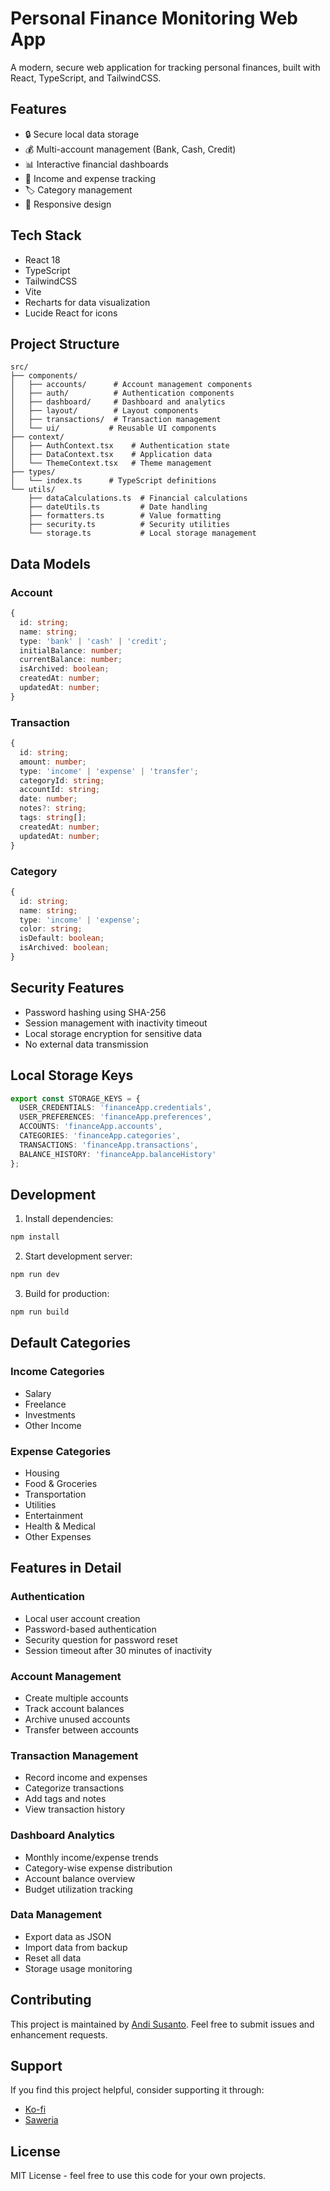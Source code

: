 # Personal Finance Monitoring Web App

A modern, secure web application for tracking personal finances, built with React, TypeScript, and TailwindCSS.

## Features

- 🔒 Secure local data storage
- 💰 Multi-account management (Bank, Cash, Credit)
- 📊 Interactive financial dashboards
- 💸 Income and expense tracking
- 🏷️ Category management
- 📱 Responsive design

## Tech Stack

- React 18
- TypeScript
- TailwindCSS
- Vite
- Recharts for data visualization
- Lucide React for icons

## Project Structure

```
src/
├── components/
│   ├── accounts/      # Account management components
│   ├── auth/          # Authentication components
│   ├── dashboard/     # Dashboard and analytics
│   ├── layout/        # Layout components
│   ├── transactions/  # Transaction management
│   └── ui/           # Reusable UI components
├── context/
│   ├── AuthContext.tsx    # Authentication state
│   ├── DataContext.tsx    # Application data
│   └── ThemeContext.tsx   # Theme management
├── types/
│   └── index.ts      # TypeScript definitions
└── utils/
    ├── dataCalculations.ts  # Financial calculations
    ├── dateUtils.ts         # Date handling
    ├── formatters.ts        # Value formatting
    ├── security.ts          # Security utilities
    └── storage.ts           # Local storage management
```

## Data Models

### Account
```typescript
{
  id: string;
  name: string;
  type: 'bank' | 'cash' | 'credit';
  initialBalance: number;
  currentBalance: number;
  isArchived: boolean;
  createdAt: number;
  updatedAt: number;
}
```

### Transaction
```typescript
{
  id: string;
  amount: number;
  type: 'income' | 'expense' | 'transfer';
  categoryId: string;
  accountId: string;
  date: number;
  notes?: string;
  tags: string[];
  createdAt: number;
  updatedAt: number;
}
```

### Category
```typescript
{
  id: string;
  name: string;
  type: 'income' | 'expense';
  color: string;
  isDefault: boolean;
  isArchived: boolean;
}
```

## Security Features

- Password hashing using SHA-256
- Session management with inactivity timeout
- Local storage encryption for sensitive data
- No external data transmission

## Local Storage Keys

```typescript
export const STORAGE_KEYS = {
  USER_CREDENTIALS: 'financeApp.credentials',
  USER_PREFERENCES: 'financeApp.preferences',
  ACCOUNTS: 'financeApp.accounts',
  CATEGORIES: 'financeApp.categories',
  TRANSACTIONS: 'financeApp.transactions',
  BALANCE_HISTORY: 'financeApp.balanceHistory'
};
```

## Development

1. Install dependencies:
```bash
npm install
```

2. Start development server:
```bash
npm run dev
```

3. Build for production:
```bash
npm run build
```

## Default Categories

### Income Categories
- Salary
- Freelance
- Investments
- Other Income

### Expense Categories
- Housing
- Food & Groceries
- Transportation
- Utilities
- Entertainment
- Health & Medical
- Other Expenses

## Features in Detail

### Authentication
- Local user account creation
- Password-based authentication
- Security question for password reset
- Session timeout after 30 minutes of inactivity

### Account Management
- Create multiple accounts
- Track account balances
- Archive unused accounts
- Transfer between accounts

### Transaction Management
- Record income and expenses
- Categorize transactions
- Add tags and notes
- View transaction history

### Dashboard Analytics
- Monthly income/expense trends
- Category-wise expense distribution
- Account balance overview
- Budget utilization tracking

### Data Management
- Export data as JSON
- Import data from backup
- Reset all data
- Storage usage monitoring

## Contributing

This project is maintained by [Andi Susanto](https://github.com/andisusanto1999). Feel free to submit issues and enhancement requests.

## Support

If you find this project helpful, consider supporting it through:
- [Ko-fi](https://ko-fi.com/L3L71E2QDX)
- [Saweria](https://saweria.co/andisusanto1999)

## License

MIT License - feel free to use this code for your own projects.
